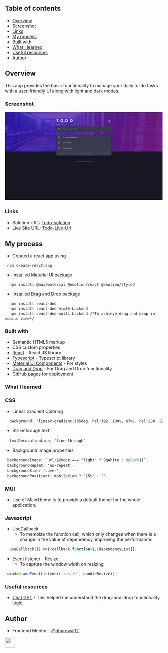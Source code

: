 ## Table of contents

- [Overview](#overview)
- [Screenshot](#screenshot)
- [Links](#links)
- [My process](#my-process)
- [Built with](#built-with)
- [What I learned](#what-i-learned)
- [Useful resources](#useful-resources)
- [Author](#author)

## Overview
This app provides the basic functionality to manage your daily to-do tasks with a user-friendly UI along with light and dark modes.

### Screenshot

![](./src/images/screenshot.jpg)

### Links

- Solution URL: [Todo-solution](https://github.com/gharewal12/todo-app)
- Live Site URL: [Todo-Live-Url](https://gharewal12.github.io/todo-app/)

## My process
- Created a react app using
```node
 npm create-react-app
```
- Installed Material UI package
```node
  npm install @mui/material @emotion/react @emotion/styled
```
- Installed Drag and Drop package
```node
  npm install react-dnd
  npm install react-dnd-html5-backend
  npm install react-dnd-multi-backend /*To achieve drag and drop in mobile view*/
```
### Built with

- Semantic HTML5 markup
- CSS custom properties
- [React](https://reactjs.org/) - React JS library
- [Typescript](https://www.typescriptlang.org/) - Typescript library
- [Material UI Components](https://mui.com/) - For styles
- [Drag and Drop](https://www.npmjs.com/package/react-dnd-multi-backend) - For Drag and Drop functionality
- GitHub pages for deployment


### What I learned

### CSS
- Linear Gradient Coloring
```css
  background: 'linear-gradient(135deg, hsl(192, 100%, 67%), hsl(280, 87%, 65%))'
```
- Strikethrough text
```css
  textDecorationLine: 'line-through'
```
- Background Image properties
 ```css
  backgroundImage: `url(${mode === "light" ? BgWhite : BgDark})`,
  backgroundRepeat: 'no-repeat',
  backgroundSize: 'cover',
  backgroundPositionX: mobileView ? '25%' : ''
```
### MUI
- Use of MainTheme.ts to provide a default theme for the whole application.
  
### Javascript

- UseCallback
  - To memoize the function call, which only changes when there is a change in the value of dependency, improving the performance.
```js
  useCallback(() =>{<callback function>},[dependencyList]};
```
- Event listener - Resize
  - To capture the window width on resizing
```js
 window.addEventListener('resize', handleResize);
```

### Useful resources

- [Chat GPT](https://chat.openai.com/) - This helped me understand the drag-and-drop functionality logic.

## Author

- Frontend Mentor - [@gharewal12](https://www.frontendmentor.io/profile/gharewal12)
<p align="left">
  <a href="https://www.linkedin.com/in/granth-gharewal" target="_blank" rel="noreferrer"><img src="https://raw.githubusercontent.com/danielcranney/readme-generator/main/public/icons/socials/linkedin.svg" width="32" height="32" /></a>
</p>
